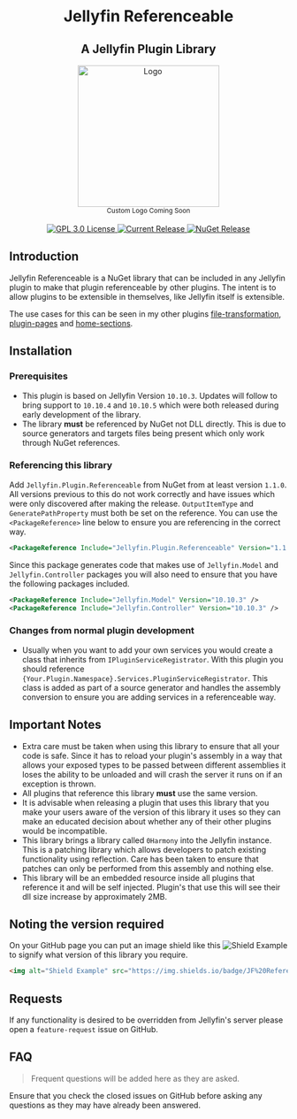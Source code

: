 <h1 align="center">Jellyfin Referenceable</h1>
<h2 align="center">A Jellyfin Plugin Library</h2>
<p align="center">
	<img alt="Logo" width="256" height="256" src="https://camo.githubusercontent.com/ab4b1ec289bed0a0ac8dd2828c41b695dbfeaad8c82596339f09ce23b30d3eb3/68747470733a2f2f63646e2e6a7364656c6976722e6e65742f67682f73656c666873742f69636f6e732f776562702f6a656c6c7966696e2e77656270" />
	<br />
	<sub>Custom Logo Coming Soon</sub>
	<br />
	<br />
	<a href="https://github.com/IAmParadox27/jellyfin-plugin-home-sections">
		<img alt="GPL 3.0 License" src="https://img.shields.io/github/license/IAmParadox27/jellyfin-plugin-referenceable.svg" />
	</a>
	<a href="https://github.com/IAmParadox27/jellyfin-plugin-home-sections/releases">
		<img alt="Current Release" src="https://img.shields.io/github/release/IAmParadox27/jellyfin-plugin-referenceable.svg" />
	</a>
	<a href="https://www.nuget.org/packages/Jellyfin.Plugin.Referenceable">
		<img alt="NuGet Release" src="https://img.shields.io/nuget/v/Jellyfin.Plugin.Referenceable" />
	</a>
</p>

## Introduction
Jellyfin Referenceable is a NuGet library that can be included in any Jellyfin plugin to make that plugin referenceable by other plugins. The intent is to allow plugins to be extensible in themselves, like Jellyfin itself is extensible.

The use cases for this can be seen in my other plugins [file-transformation](https://github.com/IAmParadox27/jellyfin-plugin-file-transformation), [plugin-pages](https://github.com/IAmParadox27/jellyfin-plugin-pages) and [home-sections](https://github.com/IAmParadox27/jellyfin-plugin-home-sections).

## Installation

### Prerequisites
- This plugin is based on Jellyfin Version `10.10.3`. Updates will follow to bring support to `10.10.4` and `10.10.5` which were both released during early development of the library.
- The library **must** be referenced by NuGet not DLL directly. This is due to source generators and targets files being present which only work through NuGet references.

### Referencing this library
Add `Jellyfin.Plugin.Referenceable` from NuGet from at least version `1.1.0`. All versions previous to this do not work correctly and have issues which were only discovered after making the release. `OutputItemType` and `GeneratePathProperty` must both be set on the reference. You can use the `<PackageReference>` line below to ensure you are referencing in the correct way.

```xml
<PackageReference Include="Jellyfin.Plugin.Referenceable" Version="1.1.0" OutputItemType="Analyzer" GeneratePathProperty="true" />
```

Since this package generates code that makes use of `Jellyfin.Model` and `Jellyfin.Controller` packages you will also need to ensure that you have the following packages included.

```xml
<PackageReference Include="Jellyfin.Model" Version="10.10.3" />
<PackageReference Include="Jellyfin.Controller" Version="10.10.3" />
```

### Changes from normal plugin development
- Usually when you want to add your own services you would create a class that inherits from `IPluginServiceRegistrator`. With this plugin you should reference `{Your.Plugin.Namespace}.Services.PluginServiceRegistrator`. This class is added as part of a source generator and handles the assembly conversion to ensure you are adding services in a referenceable way.

## Important Notes
- Extra care must be taken when using this library to ensure that all your code is safe. Since it has to reload your plugin's assembly in a way that allows your exposed types to be passed between different assemblies it loses the ability to be unloaded and will crash the server it runs on if an exception is thrown.
- All plugins that reference this library **must** use the same version.
- It is advisable when releasing a plugin that uses this library that you make your users aware of the version of this library it uses so they can make an educated decision about whether any of their other plugins would be incompatible.
- This library brings a library called `0Harmony` into the Jellyfin instance. This is a patching library which allows developers to patch existing functionality using reflection. Care has been taken to ensure that patches can only be performed from this assembly and nothing else.
- This library will be an embedded resource inside all plugins that reference it and will be self injected. Plugin's that use this will see their dll size increase by approximately 2MB.

## Noting the version required

On your GitHub page you can put an image shield like this <img alt="Shield Example" src="https://img.shields.io/badge/JF%20Referenceable-v1.1.0-blue" /> to signify what version of this library you require.

```html
<img alt="Shield Example" src="https://img.shields.io/badge/JF%20Referenceable-v1.1.0-blue" />
```

## Requests
If any functionality is desired to be overridden from Jellyfin's server please open a `feature-request` issue on GitHub.

## FAQ
> Frequent questions will be added here as they are asked.

Ensure that you check the closed issues on GitHub before asking any questions as they may have already been answered.
